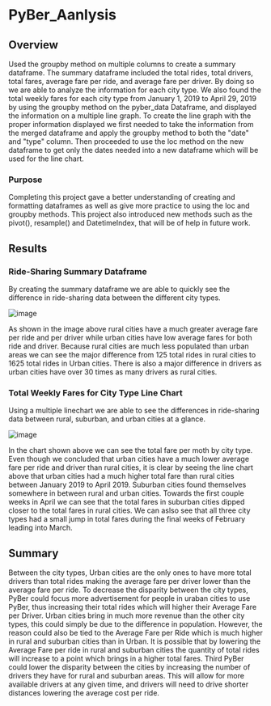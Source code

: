# PyBer_Aanlysis

## Overview
Used the groupby method on multiple columns to create a summary dataframe. The summary dataframe included the total rides, total drivers, total fares, average fare per ride, and average fare per driver. By doing so we are able to analyze the information for each city type. We also found the total weekly fares for each city type from January 1, 2019 to April 29, 2019 by using the groupby method on the pyber_data Dataframe, and displayed the information on a multiple line graph. To create the line graph with the proper information displayed we first needed to take the information from the merged dataframe and apply the groupby method to both the "date" and "type" column. Then proceeded to use the loc method on the new dataframe to get only the dates needed into a new dataframe which will be used for the line chart.  

### Purpose
Completing this project gave a better understanding of creating and formatting dataframes as well as give more practice to using the loc and groupby methods. This project also introduced new methods such as the pivot(), resample() and DatetimeIndex, that will be of help in future work.

## Results
### Ride-Sharing Summary Dataframe
By creating the summary dataframe we are able to quickly see the difference in ride-sharing data between the different city types.

![image](https://user-images.githubusercontent.com/85451089/127048902-ccfba2a7-20a0-47f8-996e-e24fb1b8b177.png)

As shown in the image above rural cities have a much greater average fare per ride and per driver while urban cities have low average fares for both ride and driver. Because rural cities are much less populated than urban areas we can see the major difference from 125 total rides in rural cities to 1625 total rides in Urban cities. There is also a major difference in drivers as urban cities have over 30 times as many drivers as rural cities. 

### Total Weekly Fares for City Type Line Chart
Using a multiple linechart we are able to see the differences in ride-sharing data between rural, suburban, and urban cities at a glance.

![image](https://user-images.githubusercontent.com/85451089/127050170-6ccb2b1e-764c-480b-8fc7-79f883dbb52a.png)

In the chart shown above we can see the total fare per moth by city type. Even though we concluded that urban cities have a much lower average fare per ride and driver than rural cities, it is clear by seeing the line chart above that urban cities had a much higher total fare than rural cities between January 2019 to April 2019. Suburban cities found themselves somewhere in between rural and urban cities. Towards the first couple weeks in April we can see that the total fares in suburban cities dipped closer to the total fares in rural cities. We can aslso see that all three city types had a small jump in total fares during the final weeks of February leading into March. 

## Summary
Between the city types, Urban cities are the only ones to have more total drivers than total rides making the average fare per driver lower than the average fare per ride. To decrease the disparity between the city types, PyBer could focus more advertisement for people in uraban cities to use PyBer, thus increasing their total rides which will higher their Average Fare per Driver. Urban cities bring in much more revenue than the other city types, this could simply be due to the difference in population. However, the reason could also be tied to the Average Fare per Ride which is much higher in rural and suburban cities than in Urban. It is possible that by lowering the Average Fare per ride in rural and suburban cities the quantity of total rides will increase to a point which brings in a higher total fares. Third PyBer could lower the disparity between the cities by increasing the number of drivers they have for rural and suburban areas. This will allow for more available drivers at any given time, and drivers will need to drive shorter distances lowering the average cost per ride. 
